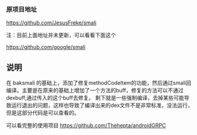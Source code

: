 ### 原项目地址
https://github.com/JesusFreke/smali

注：目前上面地址并未更新，可以看看下面这个

https://github.com/google/smali

## 说明
在 baksmali 的基础上，添加了修复methodCodeItem的功能，然后通过smali回编译。主要是在原来的基础上增加了一个方法的buff，修复的方法可以不通过dexbuff,通过传入的这个buff去修复。
剩下就是一些强制编译，去掉某些可能导致运行退出的问题，这样也导致了编译出来的dex文件不是非常标准，没法运行，但是这部分代码是可以查看的。

可以看完整的使用项目
https://github.com/Thehepta/androidGRPC
